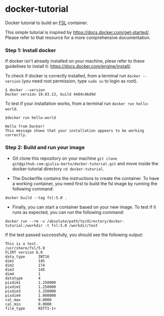 # docker-tutorial
Docker tutorial to build an [FSL](https://fsl.fmrib.ox.ac.uk/fsl/fslwiki) container.

This simple tutorial is inspired by https://docs.docker.com/get-started/. Please refer to that resource for a more comprehensive documentation.

### Step 1: Install docker

If docker isn't already installed on your machine, plese refer to these guidelines to install it: https://docs.docker.com/engine/install/.

To check if docker is correctly installed, from a terminal run ```docker --version``` (you need root permission, type ```sudo su``` to login as root).
```
$ docker --version
Docker version 19.03.13, build 4484c46d9d 
```
To test if your installation works, from a terminal run ```docker run hello-world```.
```
$docker run hello-world

Hello from Docker!
This message shows that your installation appears to be working correctly.
```

### Step 2: Build and run your image

- Git clone this repository on your machine ```git clone git@github.com:giulia-berto/docker-tutorial.git``` and move inside the docker-tutorial directory ```cd docker-tutorial```.

- The Dockerfile contains the instructions to create the container. To have a working container, you need first to build the fsl image by running the following command:
```
docker build --tag fsl:5.0 .
```
- Finally, you can start a container based on your new image. To test if it runs as expected, you can run the following command:
```
docker run --rm -v /absolute/path/to/directory/docker-tutorial:/workdir -t fsl:5.0 /workdir/test
```
If the test passed successfully, you should see the following output:
```
This is a test.
/usr/share/fsl/5.0
FLIRT version 6.0
data_type      INT16
dim1           145
dim2           174
dim3           145
dim4           1
datatype       4
pixdim1        1.250000
pixdim2        1.250000
pixdim3        1.250000
pixdim4        1.000000
cal_max        0.0000
cal_min        0.0000
file_type      NIFTI-1+
```
